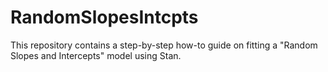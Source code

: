 # RandomSlopesIntcpts
This repository contains a step-by-step how-to guide on fitting a "Random Slopes and Intercepts" model using Stan. 
